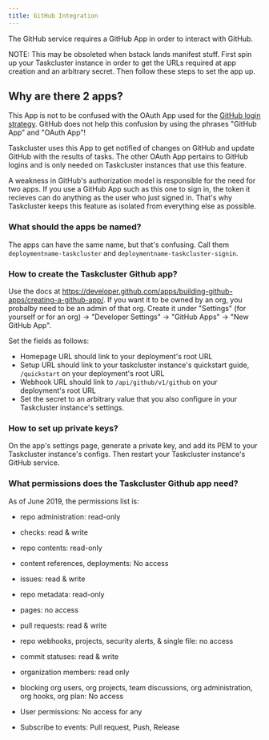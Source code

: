 ```yaml
---
title: GitHub Integration
---
```


The GitHub service requires a GitHub App in order to interact with GitHub.

NOTE: This may be obsoleted when bstack lands manifest stuff. First spin up your Taskcluster instance in order to get the URLs required at app creation and an arbitrary secret. Then follow these steps to set the app up. 

## Why are there 2 apps? 

This App is not to be confused with the OAuth App used for the [GitHub login strategy](login-strategies.md).
GitHub does not help this confusion by using the phrases "GitHub App" and "OAuth App"!

Taskcluster uses this App to get notified of changes on GitHub and update GitHub with the results of tasks.
The other OAuth App pertains to GitHub logins and is only needed on Taskcluster instances that use this feature.

A weakness in GitHub's authorization model is responsible for the need for two apps.
If you use a GitHub App such as this one to sign in, the token it recieves can do anything as the user who just signed in.
That's why Taskcluster keeps this feature as isolated from everything else as possible. 

### What should the apps be named? 

The apps can have the same name, but that's confusing. Call them `deploymentname-taskcluster` and `deploymentname-taskcluster-signin`. 

### How to create the Taskcluster Github app? 

Use the docs at https://developer.github.com/apps/building-github-apps/creating-a-github-app/.
If you want it to be owned by an org, you probalby need to be an admin of that org.
Create it under "Settings" (for yourself or for an org) -> "Developer Settings" -> "GitHub Apps" -> "New GitHub App".

Set the fields as follows: 

* Homepage URL should link to your deployment's root URL
* Setup URL should link to your taskcluster instance's quickstart guide, `/quickstart` on your deployment's root URL
* Webhook URL should link to `/api/github/v1/github` on your deployment's root URL
* Set the secret to an arbitrary value that you also configure in your Taskcluster instance's settings. 

### How to set up private keys? 

On the app's settings page, generate a private key, and add its PEM to your Taskcluster instance's configs. Then restart your Taskcluster instance's GitHub service. 

### What permissions does the Taskcluster Github app need?

As of June 2019, the permissions list is: 

* repo administration: read-only
* checks: read & write
* repo contents: read-only
* content references, deployments: No access
* issues: read & write
* repo metadata: read-only
* pages: no access
* pull requests: read & write
* repo webhooks, projects, security alerts, & single file: no access
* commit statuses: read & write
* organization members: read only
* blocking org users, org projects, team discussions, org administration, org hooks, org plan: No access

* User permissions: No access for any

* Subscribe to events: Pull request, Push, Release



